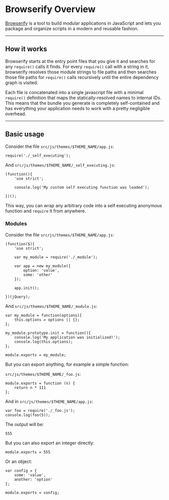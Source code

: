 # Browserify Overview

[Browserify](http://browserify.org) is a tool to build modular applications in JavaScript and lets you package and organize scripts in a modern and reusable fashion.

---

## How it works

Browserify starts at the entry point files that you give it and searches for any `require()` calls it finds. For every `require()` call with a string in it, browserify resolves those module strings to file paths and then searches those file paths for `require()` calls recursively until the entire dependency graph is visited. 

Each file is concatenated into a single javascript file with a minimal `require()` definition that maps the statically-resolved names to internal IDs. This means that the bundle you generate is completely self-contained and has everything your application needs to work with a pretty negligible overhead.

---

## Basic usage

Consider the file `src/js/themes/$THEME_NAME/app.js`:

	require('./_self_executing');
	
And `src/js/themes/$THEME_NAME/_self_executing.js`:

	(function(){
		'use strict';
		
		console.log('My custom self executing function was loaded');
		
	})();
	
This way, you can wrap any arbitrary code into a self executing anonymous function and `require` it from anywhere.
	
### Modules

Consider the file `src/js/themes/$THEME_NAME/app.js`:

	(function($){
		'use strict';
		
		var my_module = require('./_module');
	
		var app = new my_module({
			option: 'value',
			some: 'other'
		});
		
		app.init();
		
	})(jQuery);
	
And `src/js/themes/$THEME_NAME/_module.js`:
	
	var my_module = function(options){
		this.options = options || {};
	};
	
	my_module.prototype.init = function(){
		console.log('My application was initialized!');
		console.log(this.options);
	};
	
	module.exports = my_module;
	
But you can export anything, for example a simple function:

`src/js/themes/$THEME_NAME/_foo.js`:

	module.exports = function (n) {
		return n * 111
	};
	
And in `src/js/themes/$THEME_NAME/app.js`:

	var foo = require('./_foo.js');
	console.log(foo(5));
	
The output will be:

	555
	
But you can also export an integer directly:

	module.exports = 555
	
Or an object:

	var config = {
		some: 'value',
		another: 'option'
	};
	
	module.exports = config;